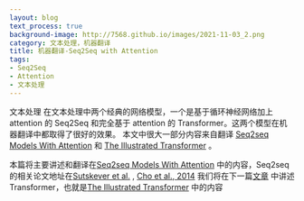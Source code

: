 ```yaml
---
layout: blog
text_process: true
background-image: http://7568.github.io/images/2021-11-03_2.png
category: 文本处理，机器翻译
title: 机器翻译-Seq2Seq with Attention
tags:
- Seq2Seq
- Attention
- 文本处理
---
```


文本处理
在文本处理中两个经典的网络模型，一个是基于循环神经网络加上 attention 的 Seq2Seq 和完全基于 attention 的 Transformer。这两个模型在机器翻译中都取得了很好的效果。
本文中很大一部分内容来自翻译
[Seq2seq Models With Attention](https://jalammar.github.io/visualizing-neural-machine-translation-mechanics-of-seq2seq-models-with-attention/)
和
[The Illustrated Transformer](https://jalammar.github.io/illustrated-transformer/) 。


本篇将主要讲述和翻译在[Seq2seq Models With Attention](https://jalammar.github.io/visualizing-neural-machine-translation-mechanics-of-seq2seq-models-with-attention/) 
中的内容，Seq2seq的相关论文地址在[Sutskever et al.](https://papers.nips.cc/paper/5346-sequence-to-sequence-learning-with-neural-networks.pdf) , [Cho et al., 2014](http://emnlp2014.org/papers/pdf/EMNLP2014179.pdf)
我们将在下一篇[文章](https://7568.github.io/2021/11/03/Seq2seqModel.html) 中讲述Transformer，也就是[The Illustrated Transformer](https://jalammar.github.io/illustrated-transformer/) 中的内容

